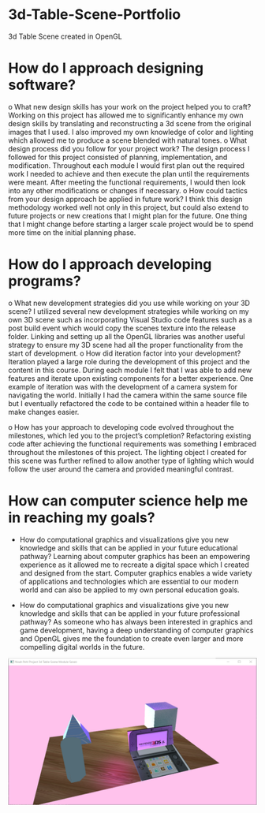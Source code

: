 # 3d-Table-Scene-Portfolio
3d Table Scene created in OpenGL

#	How do I approach designing software?
o	What new design skills has your work on the project helped you to craft?
Working on this project has allowed me to significantly enhance my own design skills by translating and reconstructing a 3d scene from the original images that I used. I also improved my own knowledge of color and lighting which allowed me to produce a scene blended with natural tones.
o	What design process did you follow for your project work?
The design process I followed for this project consisted of planning, implementation, and modification. Throughout each module I would first plan out the required work I needed to achieve and then execute the plan until the requirements were meant. After meeting the functional requirements, I would then look into any other modifications or changes if necessary.
o	How could tactics from your design approach be applied in future work?
I think this design methodology worked well not only in this project, but could also extend to future projects or new creations that I might plan for the future. One thing that I might change before starting a larger scale project would be to spend more time on the initial planning phase.



# How do I approach developing programs?


o	What new development strategies did you use while working on your 3D scene?
I utilized several new development strategies while working on my own 3D scene such as incorporating Visual Studio code features such as a post build event which would copy the scenes texture into the release folder. Linking and setting up all the OpenGL libraries was another useful strategy to ensure my 3D scene had all the proper functionality from the start of development.
o	How did iteration factor into your development?
Iteration played a large role during the development of this project and the content in this course. During each module I felt that I was able to add new features and iterate upon existing components for a better experience. One example of iteration was with the development of a camera system for navigating the world. Initially I had the camera within the same source file but I eventually refactored the code to be contained within a header file to make changes easier.


o	How has your approach to developing code evolved throughout the milestones, which led you to the project’s completion?
Refactoring existing code after achieving the functional requirements was something I embraced throughout the milestones of this project. The lighting object I created for this scene was further refined to allow another type of lighting which would follow the user around the camera and provided meaningful contrast.


# How can computer science help me in reaching my goals?

 - How do computational graphics and visualizations give you new knowledge and skills that can be applied in your future educational pathway?
Learning about computer graphics has been an empowering experience as it allowed me to recreate a digital space which I created and designed from the start. Computer graphics enables a wide variety of applications and technologies which are essential to our modern world and can also be applied to my own personal education goals.


- How do computational graphics and visualizations give you new knowledge and skills that can be applied in your future professional pathway?
As someone who has always been interested in graphics and game development, having a deep understanding of computer graphics and OpenGL gives me the foundation to create even larger and more compelling digital worlds in the future.





![screenshot](https://github.com/Noah670/3d-Table-Scene-Portfolio/blob/master/screens/Screenshot_Table_Scene_Noah_Pohl.png)


